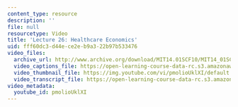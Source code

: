 ```yaml
---
content_type: resource
description: ''
file: null
resourcetype: Video
title: 'Lecture 26: Healthcare Economics'
uid: fff60dc3-d44e-ce2e-b9a3-22b97b533476
video_files:
  archive_url: http://www.archive.org/download/MIT14.01SCF10/MIT14_01SCF10_lec26_300k.mp4
  video_captions_file: https://open-learning-course-data-rc.s3.amazonaws.com/14-01sc-principles-of-microeconomics-fall-2011/b6636d83a15b536a81dcaed388721a4c_pmolioUklXI.vtt
  video_thumbnail_file: https://img.youtube.com/vi/pmolioUklXI/default.jpg
  video_transcript_file: https://open-learning-course-data-rc.s3.amazonaws.com/14-01sc-principles-of-microeconomics-fall-2011/fa261f6aa9c7b31bf7d7337a17a6456c_pmolioUklXI.pdf
video_metadata:
  youtube_id: pmolioUklXI
---
```

